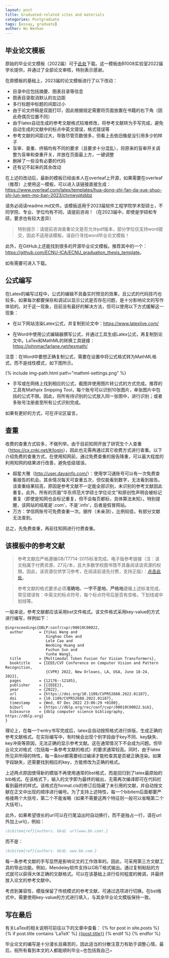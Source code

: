 ```yaml
---
layout: post
title: Graduated-related sites and materials
categories: Postgraduate
tags: [essay, graduate]
author: Wu Wenhan
---
```



## 毕业论文模板

原始的毕业论文模板（2022届）可于<a href="/notes/assets/essay-template-old.zip">此处</a>下载。这一模板由B1008实验室2022届学长提供，并通过了全部论文审核，特别表示感谢。

在原模板的基础上，2023届的论文模板进行了以下改动：
- 目录中应包括摘要、图表目录等信息
- 图表目录取消默认的左边距
- 多行标题中标题的间距过小
- 由于论文终稿是双面打印，因此根据规定需要将页面放置在书籍的右下角（因此奇偶页位置不同）
- 由于latex自动生成的参考文献格式较难修改，将参考文献转为手写完成，避免自动生成的文献中的标点中英文错误，格式错误等
- 参考文献的间距过大，导致尽管页数很多，但看上去依旧像是没引用多少的样子
- 盲审、查重、终稿均有不同的要求（且要求十分混乱），将原来的盲审开关调整为盲审和查重开关，并放在页面最上方，一键调整
- 删掉了一些没有必要的代码
- 还有记不起来的其余改动

在上述的改动后，最新的模板已经由本人在overleaf上开源，如果需要在overleaf（推荐）上使用这一模板，可以进入该链接直接生成：
<https://www.overleaf.com/latex/templates/hua-dong-shi-fan-da-xue-shuo-shi-lun-wen-mo-ban-2023/ctvnwyqtsbbz>

请务必阅读readme.md文件。该模板适用于2023届软件工程学院学术型硕士，不同学院、专业、学位均有不同，请提前咨询！（在2023届中，即使是学硕和专硕，要求也有较大差异）

> 特别提示：请提前咨询查重论文是否允许pdf版本，部分学位仅支持word提交，因此不适用该模板，请自行寻找word毕业论文模板！

此外，在GitHub上还能找到很多的开源毕业论文模板。推荐其中的一个：<https://github.com/ECNU-ICA/ECNU_graduation_thesis_template>。

如有需要可进入下载。

## 公式编写

在Latex的编写过程中，公式的编辑不具备实时预览的效果，且公式的代码技巧也较多。如果每次都要保存和调试以显示公式是否存在问题，是十分影响论文的写作体验的。对于这一现象，目前没有最好的解决方法，但可以使用以下方式缓解这一现象：

- 在以下网站渲染Latex公式，并复制到论文中：<https://www.latexlive.com/>

- 在Word中使用公式编辑器撰写公式，并通过工具生成Latex公式，再复制到论文中。LaTex和MathML的转换工具链接：<https://johnmacfarlane.net/texmath/>

注意：在Word中要想正确复制公式，需要在设置中将公式格式转为MathML格式，而不是线性模式，如下图所示。

{% include img-path.html path="mathml-settings.png" %}

- 手写或在网络上找到相应的公式，截图并使用图片转公式的方式完成。推荐的工具有Mathpix Snipping Tool，每个账号可以识别10张图片，单张图片中包括的公式不限。因此，将所有待识别的公式放入同一张图中，进行识别；或者多账号注册直至所有公式识别完成。

如果有更好的方式，可在评论区留言。

## 查重

收费的查重方式较多，不做列举。由于目前知网开放了研究生个人查重（<https://cx.cnki.net/#/login>），因此也无需再通过其它收费方式进行查重。以下介绍免费的查重方式，在使用知网前，通过免费查重的报告降重，可以最大程度的利用知网的结果进行改善，避免低级错误。

- 超星大雅（<http://user.dayainfo.com/>）：使用学习通账号可以有一次免费查看报告的机会。其余情况每天可查重五次，但仅能看到数字，无法看到报告。该查重结果较高，原因是参考文献不一定能全部识别，未识别的参考文献因此重复。此外，所有的页眉“华东师范大学硕士学位论文”和原创性声明会被标记重复（即使是知网也会标记重复，但不会每页都标，具体算法未知）。特别提醒，该网站的结尾是'.com'，不是'.info'，后者是假冒网站。
- 万方：学信网账号可免费查重一次。据传（未亲测），比例较低，有部分文献无法查到。

总之，先免费查重，再前往知网进行付费查重。

## 该模板中的参考文献

> 参考文献应严格遵循GB/T7714-2015标准完成，电子版参考链接（注：该文档属于付费资源，27元/本，且大多数学校图书馆不具备阅读该资源的权限。因此，该资源仅供学习参考，在阅读前请先付费，支持正版）：<a href="/notes/assets/GBT%207714-2015%20信息与文献%20参考文献著录规则.pdf">点击此处</a>。

> 参考文献的格式要求必须**准确地、一字不差地、严格地**遵循上述标准完成，常见错误有：中英文的标点符号，每个标点符号后是否有空格，下划线或中划线等。

一般来说，参考文献都应该采用bst文件格式。该文件格式采用key-value的方式进行编写，样例如下：
```bst
@inproceedings{DBLP:conf/cvpr/00010C00022,
  author       = {Yikai Wang and
                  Xinghao Chen and
                  Lele Cao and
                  Wenbing Huang and
                  Fuchun Sun and
                  Yunhe Wang},
  title        = {Multimodal Token Fusion for Vision Transformers},
  booktitle    = {IEEE/CVF Conference on Computer Vision and Pattern Recognition,
                  {CVPR} 2022, New Orleans, LA, USA, June 18-24, 2022},
  pages        = {12176--12185},
  publisher    = {{IEEE}},
  year         = {2022},
  url          = {https://doi.org/10.1109/CVPR52688.2022.01187},
  doi          = {10.1109/CVPR52688.2022.01187},
  timestamp    = {Wed, 07 Dec 2022 23:06:29 +0100},
  biburl       = {https://dblp.org/rec/conf/cvpr/00010C00022.bib},
  bibsource    = {dblp computer science bibliography, https://dblp.org}
}
```
理论上，在每一个entry书写完成后，latex会自动按照格式进行排版，生成正确的参考文献格式。在实际编写中，有时候会出现个别字段由于key不同、key缺失、key冲突等原因，无法正确的显示参考文献。这在通常情况下不会成为问题。但毕业论文对格式（包括每一条参考文献的格式）的要求通常较高。同时，由于latex所见非所得的特性，每一条bst都需要经过编译才能检查其是否被正确渲染。如果字段缺失，还需要找到相应的key，方能修改为正确的格式。

上述两点原因使得新的模版不再使用通常的bst格式，而是回归到了latex最原始的bib格式。在该格式下，输入的文字即为最终的输出，无需再次编译即可在代码栏看到最终的样式。该格式在format.cls的修订后隐藏了未引用的文献，并自动按文献在正文中出现的顺序进行编号。为了支持上述特性，每一个bibitem后面都要严格接两个大括号，第二个不能省略（如果不需要这两个特征则一般可以省略第二个大括号）。

此外，如果希望很长的url可以在行尾溢出时自动换行，而不是独占一行，请在url外加上url()，例如：
```bib
\bibitem{ref}{authors. bb站. url(www.bb.com).}
```
而不是：
```bib
\bibitem{ref}{authors. bb站. www.bb.com.}
```
每一条参考文献的手写显然是影响论文的工作效率的。因此，可采用第三方文献工具的导出功能。例如，Mendeley软件支持以GB/T格式输出。通过复制粘贴的方式就可以获得大体正确的文献格式。可以在该基础上进行任何程度的微调，并最终放入论文的参考文献中。

考虑到兼容性，模版保留了传统模式的参考文献，可通过选项进行切换。在bst格式中，需要使用key-value的方式进行填入，与其余毕业论文模版保持一致。

## 写在最后

有关LaTex的相关说明可前往以下的文章中查看：
{% for post in site.posts %}
 {% if post.title contains 'LaTeX' %}
 <a href="{{post.url | relative_url }}">{{post.title}}</a>
 {% endif %}
{% endfor %}


毕业论文的编写是十分漫长且痛苦的，因此适当的分散注意力有助于调整心情。最后，祝所有看到本文的人都能顺利毕业~也包括我自己~



